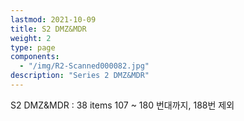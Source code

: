 ```yaml
---
lastmod: 2021-10-09
title: S2 DMZ&MDR
weight: 2
type: page
components: 
  - "/img/R2-Scanned000082.jpg"
description: "Series 2 DMZ&MDR"
---
```


S2 DMZ&MDR : 38 items 
107 ~ 180 번대까지, 188번 제외